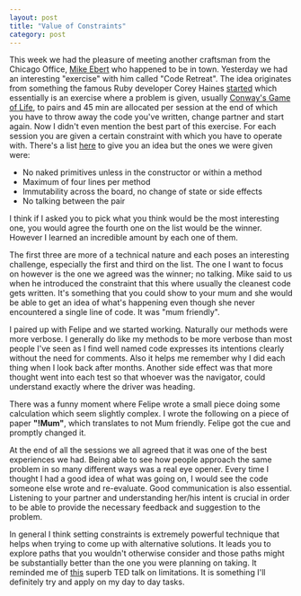 ```yaml
---
layout: post
title: "Value of Constraints"
category: post
---
```


This week we had the pleasure of meeting another craftsman from the Chicago Office, [Mike Ebert](http://www.8thlight.com/team/mike-ebert) who happened to be in town. Yesterday we had an interesting "exercise" with him called "Code Retreat". The idea originates from something the famous Ruby developer Corey Haines [started](http://coderetreat.org/group/organizers-hosts) which essentially is an exercise where a problem is given, usually [Conway's Game of Life](https://en.wikipedia.org/wiki/Conway%27s_Game_of_Life), to pairs and 45 min are allocated per session at the end of which you have to throw away the code you've written, change partner and start again. Now I didn't even mention the best part of this exercise. For each session you are given a certain constraint with which you have to operate with. There's a list [here](http://coderetreat.org/facilitating/activity-catalog) to give you an idea but the ones we were given were:

- No naked primitives unless in the constructor or within a method
- Maximum of four lines per method
- Immutability across the board, no change of state or side effects
- No talking between the pair

I think if I asked you to pick what you think would be the most interesting one, you would agree the fourth one on the list would be the winner. However I learned an incredible amount by each one of them.

The first three are more of a technical nature and each poses an interesting challenge, especially the first and third on the list. The one I want to focus on however is the one we agreed was the winner; no talking. Mike said to us when he introduced the constraint that this where usually the cleanest code gets written. It's something that you could show to your mum and she would be able to get an idea of what's happening even though she never encountered a single line of code. It was "mum friendly".

I paired up with Felipe and we started working. Naturally our methods were more verbose. I generally do like my methods to be more verbose than most people I've seen as I find well named code expresses its intentions clearly without the need for comments. Also it helps me remember why I did each thing when I look back after months.
Another side effect was that more thought went into each test so that whoever was the navigator, could understand exactly where the driver was heading.

There was a funny moment where Felipe wrote a small piece doing some calculation which seem slightly complex. I wrote the following on a piece of paper **"!Mum"**, which translates to not Mum friendly. Felipe got the cue and promptly changed it.

At the end of all the sessions we all agreed that it was one of the best experiences we had. Being able to see how people approach the same problem in so many different ways was a real eye opener. Every time I thought I had a good idea of what was going on, I would see the code someone else wrote and re-evaluate. Good communication is also essential. Listening to your partner and understanding her/his intent is crucial in order to be able to provide the necessary feedback and suggestion to the problem.

In general I think setting constraints is extremely powerful technique that helps when trying to come up with alternative solutions. It leads you to explore paths that you wouldn't otherwise consider and those paths might be substantially better than the one you were planning on taking. It reminded me of [this](http://www.ted.com/talks/phil_hansen_embrace_the_shake) superb TED talk on limitations. It is something I'll definitely try and apply on my day to day tasks.
